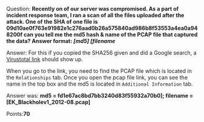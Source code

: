 Question: **Recently on of our server was compromised. As a part of incident response team, I ran a scan of all the files uploaded after the attack. One of the SHA of one file is 09d10ae0f763e91982e1c276aad0b26a575840ad986b8f53553a4ea0a948200f
can you tell me the md5 hash & name of the PCAP file that captured the data? 
Answer format: _[md5] [filename_**

Answer: For this if you copied the SHA256 given and did a Google search, a [Virustotal link](https://www.virustotal.com/en/file/09d10ae0f763e91982e1c276aad0b26a575840ad986b8f53553a4ea0a948200f/analysis/1346055031/) should show up. 

When you go to the link, you need to find the PCAP file which is located in the `Relationships` tab. Once you open the pcap file link, you can see the name in the top box and the md5 is located in `Additional Information` tab.

Answer was: **md5 = fd1e67ac8bd7bb3240d83f55932a70b0]; filename = [EK_Blackholev1_2012-08.pcap]**

Points:**70**



